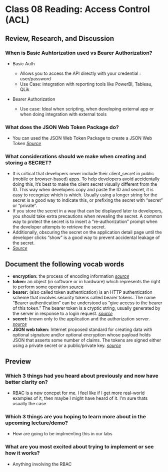 # Class 08 Reading: Access Control (ACL)

## Review, Research, and Discussion

### When is Basic Auhtorization used vs Bearer Authorization?

- Basic Auth
  - Allows you to access the API directly with your credential : user/password
  - Use Case: integration with reporting tools like PowerBI, Tableau, QLik

- Bearer Authorization
  - Use case: Ideal when scripting, when developing external app or when doing integration with external tools

### What does the JSON Web Token Package do?

- You can used the JSON Web Token Package to create a JSON Web Token *[Source](https://levelup.gitconnected.com/using-the-jsonwebtoken-node-package-to-create-json-web-tokens-e7941ff66e4e)*

### What considerations should we make when creating and storing a SECRET?

- It is critical that developers never include their client_secret in public (mobile or browser-based) apps. To help developers avoid accidentally doing this, it’s best to make the client secret visually different from the ID. This way when developers copy and paste the ID and secret, it is easy to recognize which is which. Usually using a longer string for the secret is a good way to indicate this, or prefixing the secret with “secret” or “private”.
- If you store the secret in a way that can be displayed later to developers, you should take extra precautions when revealing the secret. A common way to protect the secret is to insert a “re-authorization” prompt when the developer attempts to retrieve the secret.
- Additionally, obscuring the secret on the application detail page until the developer clicks “show” is a good way to prevent accidental leakage of the secret.
- *[Source](https://www.oauth.com/oauth2-servers/client-registration/client-id-secret/#:~:text=Client%20Secret,of%20the%20server%20generating%20it.)*

## Document the following vocab words

- **encryption:** the process of encoding information *[source](https://en.wikipedia.org/wiki/Encryption)*
- **token:** an object (in software or in hardware) which represents the right to perform some operation *[source](https://en.wikipedia.org/wiki/Token)*
- **bearer:**  (also called token authentication) is an HTTP authentication scheme that involves security tokens called bearer tokens. The name “Bearer authentication” can be understood as “give access to the bearer of this token.” The bearer token is a cryptic string, usually generated by the server in response to a login request.  *[source](https://swagger.io/docs/specification/authentication/bearer-authentication/)*
- **secret:** known only to the application and the authorization server. *[source](https://www.oauth.com/oauth2-servers/client-registration/client-id-secret/#:~:text=Client%20Secret,of%20the%20server%20generating%20it.)*
- **JSON web token:** Internet proposed standard for creating data with optional signature and/or optional encryption whose payload holds JSON that asserts some number of claims. The tokens are signed either using a private secret or a public/private key. *[source](https://en.wikipedia.org/wiki/JSON_Web_Token)*

## Preview

### Which 3 things had you heard about previously and now have better clarity on?

- RBAC is a new concpet for me. I feel like if I get more real-world examples of it, then maybe I might have heard of it. I'm sure thats usually the case

### Which 3 things are you hoping to learn more about in the upcoming lecture/demo?

- How are going to be implmenting this in our labs

### What are you most excited about trying to implement or see how it works?

- Anything involving the RBAC 
